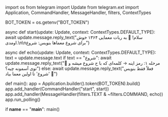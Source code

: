 import os
from telegram import Update
from telegram.ext import Application, CommandHandler, MessageHandler, filters, ContextTypes

BOT_TOKEN = os.getenv("BOT_TOKEN")

async def start(update: Update, context: ContextTypes.DEFAULT_TYPE):
    await update.message.reply_text("سلام! 🎉 به ربات معمایی ۱۳۶۴ خوش اومدی.\n\nبرای شروع معماها بنویس: شروع")

async def echo(update: Update, context: ContextTypes.DEFAULT_TYPE):
    text = update.message.text
    if text == "شروع":
        await update.message.reply_text("🔑 مرحله ۱: رمز اینه → کلمه‌ای که با ح شروع میشه و توی آسمونه چیه؟")
    else:
        await update.message.reply_text("فعلاً فقط بنویس 'شروع' تا اولین معما بیاد 🙂")

def main():
    app = Application.builder().token(BOT_TOKEN).build()
    app.add_handler(CommandHandler("start", start))
    app.add_handler(MessageHandler(filters.TEXT & ~filters.COMMAND, echo))
    app.run_polling()

if __name__ == "__main__":
    main()
